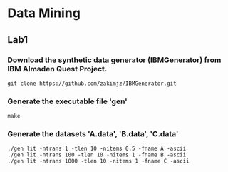 # Data Mining
## Lab1
### Download the synthetic data generator (IBMGenerator) from IBM Almaden Quest Project.
    git clone https://github.com/zakimjz/IBMGenerator.git
### Generate the executable file 'gen'
    make
### Generate the datasets 'A.data', 'B.data', 'C.data'
    ./gen lit -ntrans 1 -tlen 10 -nitems 0.5 -fname A -ascii
    ./gen lit -ntrans 100 -tlen 10 -nitems 1 -fname B -ascii
    ./gen lit -ntrans 1000 -tlen 10 -nitems 1 -fname C -ascii
